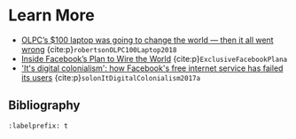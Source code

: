 # Learn More
- [OLPC’s $100 laptop was going to change the world — then it all went wrong](https://www.theverge.com/2018/4/16/17233946/olpcs-100-laptop-education-where-is-it-now) {cite:p}`robertsonOLPC100Laptop2018`
- [Inside Facebook’s Plan to Wire the World](https://time.com/facebook-world-plan/) {cite:p}`ExclusiveFacebookPlana`
-  ['It's digital colonialism': how Facebook's free internet service has failed its users](https://www.theguardian.com/technology/2017/jul/27/facebook-free-basics-developing-markets) {cite:p}`solonItDigitalColonialism2017a`


## Bibliography
```{bibliography} ch20_references.bib
:labelprefix: t
```